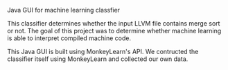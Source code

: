 Java GUI for machine learning classfier

This classifier determines whether the input LLVM file contains merge sort or not. The goal of this project was to determine whether machine learning is able to interpret compiled machine code.

This Java GUI is built using MonkeyLearn's API. We contructed the classifier itself using MonkeyLearn and collected our own data.
